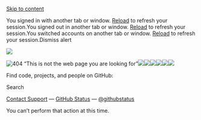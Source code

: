 [Skip to content](https://github.com/girighasil/MagicMathsTown#start-of-content)

You signed in with another tab or window. [Reload](https://github.com/girighasil/MagicMathsTown) to refresh your session.You signed out in another tab or window. [Reload](https://github.com/girighasil/MagicMathsTown) to refresh your session.You switched accounts on another tab or window. [Reload](https://github.com/girighasil/MagicMathsTown) to refresh your session.Dismiss alert

![](<Base64-Image-Removed>)

![404 “This is not the web page you are looking for”](<Base64-Image-Removed>)![](<Base64-Image-Removed>)![](<Base64-Image-Removed>)![](<Base64-Image-Removed>)![](<Base64-Image-Removed>)![](<Base64-Image-Removed>)![](<Base64-Image-Removed>)

Find code, projects, and people on GitHub:

Search

[Contact Support](https://support.github.com/?tags=dotcom-404) —
[GitHub Status](https://githubstatus.com/) —
[@githubstatus](https://twitter.com/githubstatus)

You can’t perform that action at this time.
